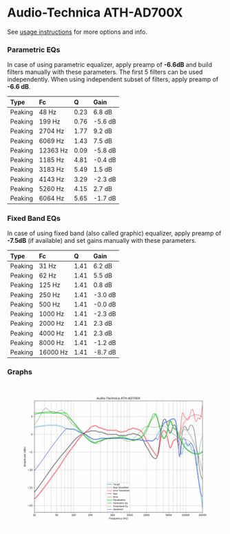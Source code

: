 # Audio-Technica ATH-AD700X
See [usage instructions](https://github.com/jaakkopasanen/AutoEq#usage) for more options and info.

### Parametric EQs
In case of using parametric equalizer, apply preamp of **-6.6dB** and build filters manually
with these parameters. The first 5 filters can be used independently.
When using independent subset of filters, apply preamp of **-6.6 dB**.

| Type    | Fc       |    Q | Gain    |
|:--------|:---------|:-----|:--------|
| Peaking | 48 Hz    | 0.23 | 6.8 dB  |
| Peaking | 199 Hz   | 0.76 | -5.6 dB |
| Peaking | 2704 Hz  | 1.77 | 9.2 dB  |
| Peaking | 6069 Hz  | 1.43 | 7.5 dB  |
| Peaking | 12363 Hz | 0.09 | -5.8 dB |
| Peaking | 1185 Hz  | 4.81 | -0.4 dB |
| Peaking | 3183 Hz  | 5.49 | 1.5 dB  |
| Peaking | 4143 Hz  | 3.29 | -2.3 dB |
| Peaking | 5260 Hz  | 4.15 | 2.7 dB  |
| Peaking | 6064 Hz  | 5.65 | -1.7 dB |

### Fixed Band EQs
In case of using fixed band (also called graphic) equalizer, apply preamp of **-7.5dB**
(if available) and set gains manually with these parameters.

| Type    | Fc       |    Q | Gain    |
|:--------|:---------|:-----|:--------|
| Peaking | 31 Hz    | 1.41 | 6.2 dB  |
| Peaking | 62 Hz    | 1.41 | 5.5 dB  |
| Peaking | 125 Hz   | 1.41 | 0.8 dB  |
| Peaking | 250 Hz   | 1.41 | -3.0 dB |
| Peaking | 500 Hz   | 1.41 | -0.0 dB |
| Peaking | 1000 Hz  | 1.41 | -2.3 dB |
| Peaking | 2000 Hz  | 1.41 | 2.3 dB  |
| Peaking | 4000 Hz  | 1.41 | 2.3 dB  |
| Peaking | 8000 Hz  | 1.41 | -1.2 dB |
| Peaking | 16000 Hz | 1.41 | -8.7 dB |

### Graphs
![](./Audio-Technica%20ATH-AD700X.png)